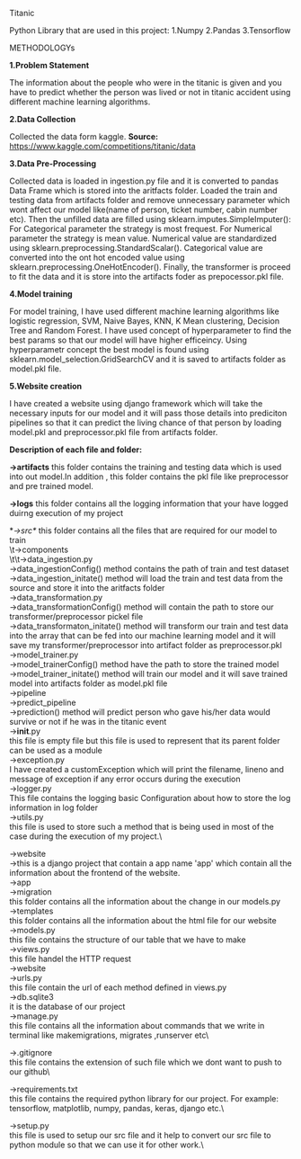 Titanic 

Python Library that are used in this project:
1.Numpy
2.Pandas
3.Tensorflow

METHODOLOGYs

**1.Problem Statement**

The information about the people who were in the titanic is given and you have to predict whether the person was lived or not in titanic accident using different machine learning algorithms.

**2.Data Collection**

Collected the data form kaggle. 
**Source:** https://www.kaggle.com/competitions/titanic/data

**3.Data Pre-Processing**

Collected data is loaded in ingestion.py file and it is converted to pandas Data Frame which is stored into the aritfacts folder.
Loaded the train and testing data from artifacts folder and remove unnecessary parameter which wont affect our model like(name of person, ticket number, cabin number etc).
Then the unfilled data are filled using sklearn.imputes.SimpleImputer():
For Categorical parameter the strategy is most frequest.
For Numerical parameter the strategy is mean value.
Numerical value are standardized using sklearn.preprocessing.StandardScalar().
Categorical value are converted into the ont hot encoded value using sklearn.preprocessing.OneHotEncoder().
Finally, the transformer is proceed to fit the data and it is store into the artifacts foder as prepocessor.pkl file.

**4.Model training**

For model training, I have used different machine learning algorithms like logistic regression, SVM, Naive Bayes, KNN, K Mean clustering, Decision Tree and Random Forest.
I have used concept of hyperparameter to find the best params so that our model will have higher efficeincy.
Using hyperparametr concept the best model is found using sklearn.model_selection.GridSearchCV and it is saved to artifacts folder as model.pkl file.

**5.Website creation**

I have created a website using django framework which will take the necessary inputs for our model and it will pass those details into prediciton pipelines so that it can predict the living chance of that person by loading model.pkl and preprocessor.pkl file from artifacts folder.

**Description of each file and folder:**

**->artifacts**
this folder contains the training and testing data which is used into out model.In addition , this folder contains the pkl file like preprocessor and pre trained model.

**->logs**
this folder contains all the logging information that your have logged duirng execution of my project

**->src\**
    this folder contains all the files that are required for our model to train\
    \t->components\
       \t\t->data_ingestion.py\
            ->data_ingestionConfig() method contains the path of train and test dataset\
            ->data_ingestion_initate() method will load the train and test data from the source and store it into the aritfacts folder\
        ->data_transformation.py\
            ->data_transformationConfig() method will contain the path to store our transformer/preprocessor pickel file\
            ->data_transformaton_initate() method will transform our train and test data into the array that can be fed into our machine learning model and it will save my transformer/preprocessor into artifact folder as preprocessor.pkl\
        ->model_trainer.py\
            ->model_trainerConfig() method have the path to store the trained model\
            ->model_trainer_initate() method will train our model and it will save trained model into artifacts folder as model.pkl file\
    ->pipeline\
        ->predict_pipeline\
            ->prediction() method will predict person who gave his/her data would survive or not if he was in the titanic event\
    ->__init__.py\
        this file is empty file but this file is used to represent that its parent folder can be used as a module \
    ->exception.py\
        I have created a customException which will print the filename, lineno and message of exception if any error occurs during the execution\
    ->logger.py\
        This file contains the logging basic Configuration about how to store the log information in log folder\
    ->utils.py\
        this file is used to store such a method that is being used in most of the case during the execution of my project.\


->website\
    ->this is a django project that contain a app name 'app' which contain all the information about the frontend of the website.\
    ->app\
        ->migration\
            this folder contains all the information about the change in our models.py \
        ->templates\
            this folder contains all the information about the html file for our website\
        ->models.py\
            this file contains the structure of our table that we have to make\
        ->views.py\
            this file handel the HTTP request\
    ->website\
        ->urls.py\
            this file contain the url of each method defined in views.py\
    ->db.sqlite3\
        it is the database of our project\
    ->manage.py\
        this file contains all the information about commands that we write in terminal like makemigrations, migrates ,runserver etc\

->.gitignore\
this file contains the extension of such file which we dont want to push to our github\

->requirements.txt\
this file contains the required python library for our project.
For example: tensorflow, matplotlib, numpy, pandas, keras, django etc.\


->setup.py\
this file is used to setup our src file and it help to convert our src file to python module so that we can use it for other work.\

